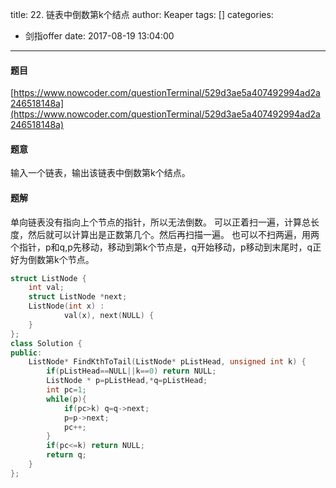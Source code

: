 title: 22. 链表中倒数第k个结点
author: Keaper
tags: []
categories:
  - 剑指offer
date: 2017-08-19 13:04:00
---
#### 题目
[https://www.nowcoder.com/questionTerminal/529d3ae5a407492994ad2a246518148a](https://www.nowcoder.com/questionTerminal/529d3ae5a407492994ad2a246518148a)
#### 题意
输入一个链表，输出该链表中倒数第k个结点。
#### 题解
单向链表没有指向上个节点的指针，所以无法倒数。
可以正着扫一遍，计算总长度，然后就可以计算出是正数第几个。然后再扫描一遍。
也可以不扫两遍，用两个指针，p和q,p先移动，移动到第k个节点是，q开始移动，p移动到末尾时，q正好为倒数第k个节点。
```cpp
struct ListNode {
	int val;
	struct ListNode *next;
	ListNode(int x) :
			val(x), next(NULL) {
	}
};
class Solution {
public:
    ListNode* FindKthToTail(ListNode* pListHead, unsigned int k) {
        if(pListHead==NULL||k==0) return NULL;
        ListNode * p=pListHead,*q=pListHead;
        int pc=1;
        while(p){
            if(pc>k) q=q->next;
            p=p->next;
            pc++;
        }
        if(pc<=k) return NULL;
        return q;
    }
};
```